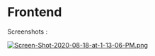 # Frontend

Screenshots :

[![Screen-Shot-2020-08-18-at-1-13-06-PM.png](https://i.postimg.cc/mrTy71yp/Screen-Shot-2020-08-18-at-1-13-06-PM.png)](https://postimg.cc/dhSCY1XG)
